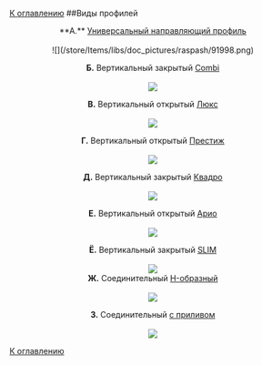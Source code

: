 [К оглавлению](/service/doc/?cid=swinging)
##Виды профилей
<center>
**А.**   <a href=" https://viyar.ua/search/?q=%D0%A3%D0%BD%D0%B8%D0%B2%D0%B5%D1%80%D1%81%D0%B0%D0%BB%D1%8C%D0%BD%D0%B0%D1%8F+%D0%BD%D0%B0%D0%BF%D1%80%D0%B0%D0%B2%D0%BB&s= " target="_blank"> Универсальный направляющий профиль </a> <br><br>
![](/store/Items/libs/doc_pictures/raspash/91998.png)


**Б.** Вертикальный закрытый  <a href="https://viyar.ua/catalog/profil_vertikalnyy_zakrytyy_combi_anodir_pokrytie_serebro_5_2m/" target="_blank"> Combi </a> <br><br>
![](/store/Items/libs/doc_pictures/razdv_2/combi_2.png)

**В.** Вертикальный открытый  <a href="https://viyar.ua/catalog/vertikalnyy_profil/?arrFilter_239_2934386948=Y&arrFilter_242_2782946485=Y&set_filter=%D0%9F%D0%BE%D0%BA%D0%B0%D0%B7%D0%B0%D1%82%D1%8C" target="_blank"> Люкс </a> <br><br>
![](/store/Items/libs/doc_pictures/razdv_2/lux_2.png)

**Г.** Вертикальный открытый  <a href="https://viyar.ua/search/?q=%D0%92%D0%B5%D1%80%D1%82%D0%B8%D0%BA%D0%B0%D0%BB%D1%8C%D0%BD%D1%8B%D0%B9+%D0%BE%D1%82%D0%BA%D1%80%D1%8B%D1%82%D1%8B%D0%B9+%D0%9F%D1%80%D0%B5%D1%81%D1%82%D0%B8%D0%B6&s=" target="_blank">Престиж </a> <br><br>
![](/store/Items/libs/doc_pictures/razdv_2/prestig_2.png)

**Д.** Вертикальный закрытый  <a href="https://viyar.ua/search/?q=%D0%92%D0%B5%D1%80%D1%82%D0%B8%D0%BA%D0%B0%D0%BB%D1%8C%D0%BD%D1%8B%D0%B9+%D0%B7%D0%B0%D0%BA%D1%80%D1%8B%D1%82%D1%8B%D0%B9+%D0%9A%D0%B2%D0%B0%D0%B4%D1%80%D0%BE&s=" target="_blank">Квадро </a> <br><br>
![](/store/Items/libs/doc_pictures/razdv_2/kvadro_2.png)

**Е.** Вертикальный открытый  <a href="https://viyar.ua/search/?q=%D0%9F%D1%80%D0%BE%D1%84%D0%B8%D0%BB%D1%8C+%D0%B2%D0%B5%D1%80%D1%82%D0%B8%D0%BA%D0%B0%D0%BB%D1%8C%D0%BD%D1%8B%D0%B9+%D0%BE%D1%82%D0%BA%D1%80%D1%8B%D1%82%D1%8B%D0%B9+%D0%90%D1%80%D0%B8%D0%BE&s=" target="_blank">Арио </a> <br><br>
![](/store/Items/libs/doc_pictures/razdv_2/ario_2.png) <br>

**Ё.** Вертикальный закрытый  <a href="https://viyar.ua/catalog/profil_zakrytyy_slim/" target="_blank">SLIM </a> <br><br>
![](/store/Items/libs/doc_pictures/razdv_2/slim_2.png) <br>
**Ж.** Соединительный <a href="https://viyar.ua/search/?q=%D0%9F%D1%80%D0%BE%D1%84%D0%B8%D0%BB%D1%8C+%D1%81%D0%BE%D0%B5%D0%B4%D0%B8%D0%BD%D0%B8%D1%82%D0%B5%D0%BB%D1%8C%D0%BD%D1%8B%D0%B9+%D0%9D-+%D0%BE%D0%B1%D1%80%D0%B0%D0%B7%D0%BD%D1%8B%D0%B9&s=" target="_blank">H-образный </a> <br><br>
![](/store/Items/libs/doc_pictures/razdv_2/h_2.png)

**З.** Соединительный <a href=" https://viyar.ua/search/?q=%25D0%259F%25D1%2580%25D0%25BE%25D1%2584%25D0%25B8%25D0%25BB%25D1%258C+%25D1%2581%25D0%25BE%25D0%25B5%25D0%25B4%25D0%25B8%25D0%25BD%25D0%25B8%25D1%2582%25D0%25B5%25D0%25BB%25D1%258C%25D0%25BD%25D1%258B%25D0%25B9+%25D0%25A1+%25D0%25BF%25D1%2580%25D0%25B8%25D0%25BB%25D0%25B8%25D0%25B2%25D0%25BE%25D0%25BC&s=" target="_blank"> с приливом </a> <br><br>
![](/store/Items/libs/doc_pictures/razdv_2/spriliv_2.png)
</center>


[К оглавлению](/service/doc/?cid=swinging)
